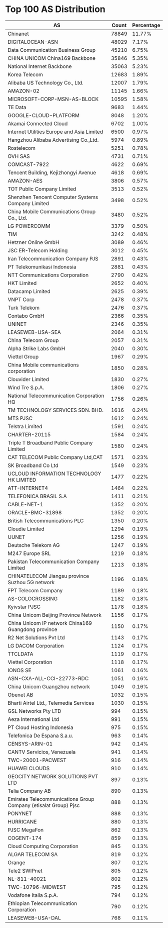 # Top 100 AS Distribution
| AS | Count | Percentage |
|----|----|----|
| Chinanet | 78849 | 11.77% |
| DIGITALOCEAN-ASN | 48029 | 7.17% |
| Data Communication Business Group | 45210 | 6.75% |
| CHINA UNICOM China169 Backbone | 35846 | 5.35% |
| National Internet Backbone | 35063 | 5.23% |
| Korea Telecom | 12683 | 1.89% |
| Alibaba US Technology Co., Ltd. | 12007 | 1.79% |
| AMAZON-02 | 11145 | 1.66% |
| MICROSOFT-CORP-MSN-AS-BLOCK | 10595 | 1.58% |
| TE Data | 9683 | 1.44% |
| GOOGLE-CLOUD-PLATFORM | 8048 | 1.20% |
| Akamai Connected Cloud | 6702 | 1.00% |
| Internet Utilities Europe and Asia Limited | 6500 | 0.97% |
| Hangzhou Alibaba Advertising Co.,Ltd. | 5974 | 0.89% |
| Rostelecom | 5251 | 0.78% |
| OVH SAS | 4731 | 0.71% |
| COMCAST-7922 | 4622 | 0.69% |
| Tencent Building, Kejizhongyi Avenue | 4618 | 0.69% |
| AMAZON-AES | 3806 | 0.57% |
| TOT Public Company Limited | 3513 | 0.52% |
| Shenzhen Tencent Computer Systems Company Limited | 3498 | 0.52% |
| China Mobile Communications Group Co., Ltd. | 3480 | 0.52% |
| LG POWERCOMM | 3379 | 0.50% |
| TIM | 3242 | 0.48% |
| Hetzner Online GmbH | 3089 | 0.46% |
| JSC ER-Telecom Holding | 3012 | 0.45% |
| Iran Telecommunication Company PJS | 2891 | 0.43% |
| PT Telekomunikasi Indonesia | 2881 | 0.43% |
| NTT Communications Corporation | 2790 | 0.42% |
| HKT Limited | 2652 | 0.40% |
| Datacamp Limited | 2625 | 0.39% |
| VNPT Corp | 2478 | 0.37% |
| Turk Telekom | 2476 | 0.37% |
| Contabo GmbH | 2366 | 0.35% |
| UNINET | 2346 | 0.35% |
| LEASEWEB-USA-SEA | 2064 | 0.31% |
| China Telecom Group | 2057 | 0.31% |
| Alpha Strike Labs GmbH | 2040 | 0.30% |
| Viettel Group | 1967 | 0.29% |
| China Mobile communications corporation | 1850 | 0.28% |
| Clouvider Limited | 1830 | 0.27% |
| Wind Tre S.p.A. | 1806 | 0.27% |
| National Telecommunication Corporation HQ | 1756 | 0.26% |
| TM TECHNOLOGY SERVICES SDN. BHD. | 1616 | 0.24% |
| MTS PJSC | 1612 | 0.24% |
| Telstra Limited | 1591 | 0.24% |
| CHARTER-20115 | 1584 | 0.24% |
| Triple T Broadband Public Company Limited | 1580 | 0.24% |
| CAT TELECOM Public Company Ltd,CAT | 1571 | 0.23% |
| SK Broadband Co Ltd | 1549 | 0.23% |
| UCLOUD INFORMATION TECHNOLOGY HK LIMITED | 1477 | 0.22% |
| ATT-INTERNET4 | 1464 | 0.22% |
| TELEFONICA BRASIL S.A | 1411 | 0.21% |
| CABLE-NET-1 | 1352 | 0.20% |
| ORACLE-BMC-31898 | 1352 | 0.20% |
| British Telecommunications PLC | 1350 | 0.20% |
| Cloudie Limited | 1294 | 0.19% |
| UUNET | 1256 | 0.19% |
| Deutsche Telekom AG | 1247 | 0.19% |
| M247 Europe SRL | 1219 | 0.18% |
| Pakistan Telecommunication Company Limited | 1213 | 0.18% |
| CHINATELECOM Jiangsu province Suzhou 5G network | 1196 | 0.18% |
| FPT Telecom Company | 1189 | 0.18% |
| AS-COLOCROSSING | 1182 | 0.18% |
| Kyivstar PJSC | 1178 | 0.18% |
| China Unicom Beijing Province Network | 1156 | 0.17% |
| China Unicom IP network China169 Guangdong province | 1150 | 0.17% |
| R2 Net Solutions Pvt Ltd | 1143 | 0.17% |
| LG DACOM Corporation | 1124 | 0.17% |
| TTCLDATA | 1119 | 0.17% |
| Viettel Corporation | 1118 | 0.17% |
| IONOS SE | 1061 | 0.16% |
| ASN-CXA-ALL-CCI-22773-RDC | 1051 | 0.16% |
| China Unicom Guangzhou network | 1049 | 0.16% |
| Obenet AB | 1032 | 0.15% |
| Bharti Airtel Ltd., Telemedia Services | 1030 | 0.15% |
| GSL Networks Pty LTD | 994 | 0.15% |
| Aeza International Ltd | 991 | 0.15% |
| PT Cloud Hosting Indonesia | 975 | 0.15% |
| Telefonica De Espana S.a.u. | 963 | 0.14% |
| CENSYS-ARIN-01 | 942 | 0.14% |
| CANTV Servicios, Venezuela | 941 | 0.14% |
| TWC-20001-PACWEST | 916 | 0.14% |
| HUAWEI CLOUDS | 910 | 0.14% |
| GEOCITY NETWORK SOLUTIONS PVT LTD | 897 | 0.13% |
| Telia Company AB | 890 | 0.13% |
| Emirates Telecommunications Group Company (etisalat Group) Pjsc | 888 | 0.13% |
| PONYNET | 888 | 0.13% |
| HURRICANE | 880 | 0.13% |
| PJSC MegaFon | 862 | 0.13% |
| COGENT-174 | 859 | 0.13% |
| Cloud Computing Corporation | 845 | 0.13% |
| ALGAR TELECOM SA | 819 | 0.12% |
| Orange | 807 | 0.12% |
| Tele2 SWIPnet | 805 | 0.12% |
| NL-811-40021 | 802 | 0.12% |
| TWC-10796-MIDWEST | 795 | 0.12% |
| Vodafone Italia S.p.A. | 794 | 0.12% |
| Ethiopian Telecommunication Corporation | 790 | 0.12% |
| LEASEWEB-USA-DAL | 768 | 0.11% |
